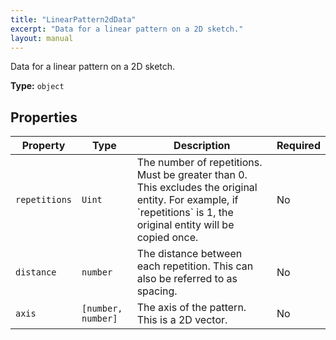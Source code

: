 ```yaml
---
title: "LinearPattern2dData"
excerpt: "Data for a linear pattern on a 2D sketch."
layout: manual
---
```


Data for a linear pattern on a 2D sketch.

**Type:** `object`






## Properties

| Property | Type | Description | Required |
|----------|------|-------------|----------|
| `repetitions` |`Uint`| The number of repetitions. Must be greater than 0. This excludes the original entity. For example, if &#x60;repetitions&#x60; is 1, the original entity will be copied once. | No |
| `distance` |`number`| The distance between each repetition. This can also be referred to as spacing. | No |
| `axis` |`[number, number]`| The axis of the pattern. This is a 2D vector. | No |



